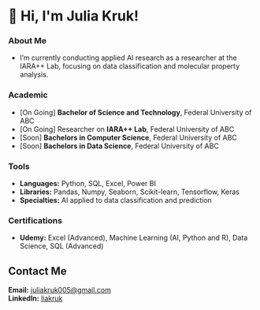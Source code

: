 # 👋 Hi, I'm Julia Kruk!

### About Me
- I’m currently conducting applied AI research as a researcher at the IARA++ Lab, focusing on data classification and molecular property analysis.

### Academic
- [On Going] **Bachelor of Science and Technology**, Federal University of ABC
- [On Going] Researcher on **IARA++ Lab**, Federal University of ABC
- [Soon] **Bachelors in Computer Science**, Federal University of ABC
- [Soon] **Bachelors in Data Science**, Federal University of ABC

### Tools
- **Languages:** Python, SQL, Excel, Power BI
- **Libraries:** Pandas, Numpy, Seaborn, Scikit-learn, Tensorflow, Keras
- **Specialties:** AI applied to data classification and prediction

### Certifications
- **Udemy:** Excel (Advanced), Machine Learning (AI, Python and R), Data Science, SQL (Advanced)

## Contact Me
**Email:** [juliakruk005@gmail.com](mailto:juliakruk005@gmail.com)  
**LinkedIn:** [liakruk](www.linkedin.com/in/liakruk) 
